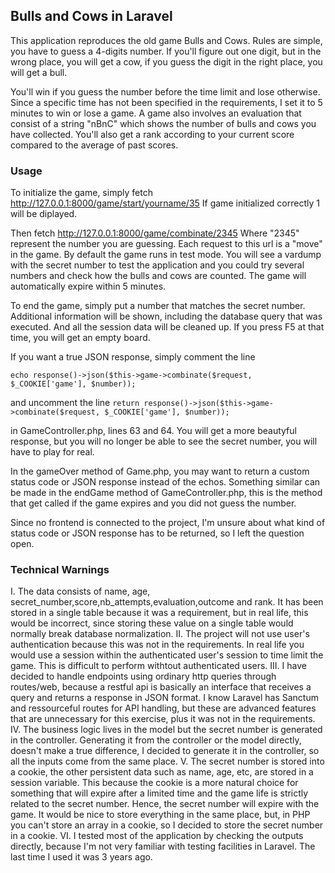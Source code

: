 ## Bulls and Cows in Laravel
This application reproduces the old game Bulls and Cows. Rules are simple, you have to guess a 4-digits number. If you'll figure out one digit, but in the wrong place, you will get a cow, if you guess the digit in the right place, you will get a bull. 

You'll win if you guess the number before the time limit and lose otherwise. Since a specific time has not been specified in the requirements, I set it to 5 minutes to win or lose a game. A game also involves an evaluation that consist of a string "nBnC" which shows the number of bulls and cows you have collected. You'll also get a rank according to your current score compared to the average of past scores.

### Usage
To initialize the game, simply fetch
http://127.0.0.1:8000/game/start/yourname/35
If game initialized correctly 1 will be diplayed. 

Then fetch
http://127.0.0.1:8000/game/combinate/2345
Where "2345" represent the number you are guessing.
Each request to this url is a "move" in the game. By default the game runs in test mode. You will see a vardump with the secret number to test the application and you could try several numbers and check how the bulls and cows are counted. The game will automatically expire within 5 minutes.

To end the game, simply put a number that matches the secret number. Additional information will be shown, including the database query that was executed. And all the session data will be cleaned up. If you press F5 at that time, you will get an empty board.

If you want a true JSON response, simply comment the line

`echo response()->json($this->game->combinate($request, $_COOKIE['game'], $number));`

and uncomment the line
`return response()->json($this->game->combinate($request, $_COOKIE['game'], $number));`

in GameController.php, lines 63 and 64. You will get a more beautyful response, but you will no longer be able to see the secret number, you will have to play for real. 

In the gameOver method of Game.php, you may want to return a custom status code or JSON response instead of the echos. 
Something similar can be made in the endGame method of GameController.php, this is the method that get called if the game expires and you did not guess the number.

Since no frontend is connected to the project, I'm unsure about what kind of status code or JSON response has to be returned, so I left the question open. 

### Technical Warnings
I. The data consists of name, age, secret_number,score,nb_attempts,evaluation,outcome and rank. It has been stored in a single table because it was a requirement, but in real life, this would be incorrect, since storing these value on a single table would normally break database normalization. 
II. The project will not use user's authentication because this was not in the requirements. In real life you would use a session within the authenticated user's session to time limit the game. This is difficult to perform withtout authenticated users.
III. I have decided to handle endpoints using ordinary http queries through routes/web, because a restful api is basically an interface that receives a query and returns a response in JSON format. I know Laravel has Sanctum and ressourceful routes for API handling, but these are advanced features that are unnecessary for this exercise, plus it was not in the requirements.
IV. The business logic lives in the model but the secret number is generated in the controller. Generating it from the controller or the model directly, doesn't make a true difference, I decided to generate it in the controller, so all the inputs come from the same place.
V. The secret number is stored into a cookie, the other persistent data such as name, age, etc, are stored in a session variable. This because the cookie is a more natural choice for something that will expire after a limited time and the game life is strictly related to the secret number. Hence, the secret number will expire with the game. It would be nice to store everything in the same place, but, in PHP you can't store an array in a cookie, so I decided to store the secret number in a cookie.
VI. I tested most of the application by checking the outputs directly, because I'm not very familiar with testing facilities in Laravel. The last time I used it was 3 years ago.

